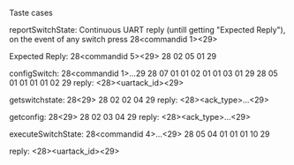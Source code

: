 Taste cases

reportSwitchState: Continuous UART reply (untill getting "Expected Reply"), on the event of any switch press
28<size><commandid 1><txn><switchid><state><29>

Expected Reply:
28<size><commandid 5><txn><29>
28 02 05 01 29

configSwitch: 28<size><commandid 1><txn><no of switch><switchid><config><switchid><config>...29
28 07 01 01 02 01 01 03 01 29
28 05 01 01 01 01 02 29
reply: <28><size><uartack_id><txn><29>

getswitchstate: 28<size><commandid2><txn><29>
28 02 02 04 29
reply: <28><size><ack_type><txn><id><state>...<29>

getconfig: 28<size><commandid3><txn><29>
28 02 03 04 29
reply: <28><size><ack_type><txn><id><config>...<29>

executeSwitchState: 28<size><commandid 4><txn><no of switch><id><state><id><state>...<29>
28 05 04 01 01 01 10 29

reply: <28><size><uartack_id><txn><29>

